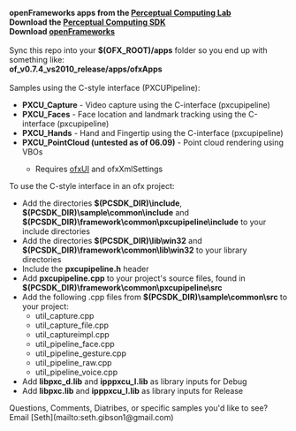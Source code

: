 <b>openFrameworks apps from the [Perceptual Computing Lab](http://about.me/intelperceptual)</b><br/>
<b>Download the [Perceptual Computing SDK](http://software.intel.com/en-us/vcsource/tools/perceptual-computing-sdk)</b><br/>
<b>Download [openFrameworks](http://openframeworks.cc)</b><br/>
<br/>
Sync this repo into your <b>$(OFX_ROOT)/apps</b> folder so you end up with something like:<br/>
<b>of_v0.7.4_vs2010_release/apps/ofxApps</b><br/>
<br/>
Samples using the C-style interface (PXCUPipeline):
<ul>
<li><b>PXCU_Capture</b> - Video capture using the C-interface (pxcupipeline)</li>
<li><b>PXCU_Faces</b> - Face location and landmark tracking using the C-interface (pxcupipeline)</li>
<li><b>PXCU_Hands</b> - Hand and Fingertip using the C-interface (pxcupipeline)</li>
<li><b>PXCU_PointCloud (untested as of 06.09)</b> - Point cloud rendering using VBOs</li>
<ul>
<li>Requires <a href="https://github.com/rezaali/ofxUI">ofxUI</a> and ofxXmlSettings</li>
</ul>
</ul>
To use the C-style interface in an ofx project:
<ul>
<li>Add the directories <b>$(PCSDK_DIR)\include</b>, <b>$(PCSDK_DIR)\sample\common\include</b> and <b>$(PCSDK_DIR)\framework\common\pxcupipeline\include</b> to your include directories</li>
<li>Add the directories <b>$(PCSDK_DIR)\lib\win32</b> and <b>$(PCSDK_DIR)\framework\common\lib\win32</b> to your library directories</li>
<li>Include the <b>pxcupipeline.h</b> header</li>
<li>Add <b>pxcupipeline.cpp</b> to your project's source files, found in <b>$(PCSDK_DIR)\framework\common\pxcupipeline\src</b>
<li>Add the following .cpp files from <b>$(PCSDK_DIR)\sample\common\src</b> to your project:
<ul>
<li>util_capture.cpp</li>
<li>util_capture_file.cpp</li>
<li>util_captureimpl.cpp</li>
<li>util_pipeline_face.cpp</li>
<li>util_pipeline_gesture.cpp</li>
<li>util_pipeline_raw.cpp</li>
<li>util_pipeline_voice.cpp</li>
</ul>
<li>Add <b>libpxc_d.lib</b> and <b>ipppxcu_l.lib</b> as library inputs for Debug</li>
<li>Add <b>libpxc.lib</b> and <b>ipppxcu_l.lib</b> as library inputs for Release</li>
</ul>
Questions, Comments, Diatribes, or specific samples you'd like to see? Email [Seth](mailto:seth.gibson1@gmail.com)
